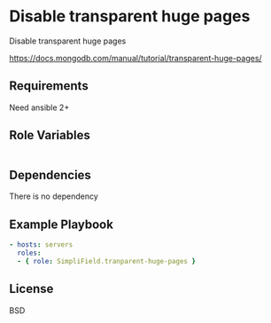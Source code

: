 Disable transparent huge pages
=========

Disable transparent huge pages

https://docs.mongodb.com/manual/tutorial/transparent-huge-pages/

Requirements
------------

Need ansible 2+

Role Variables
--------------

```yaml
```

Dependencies
------------

There is no dependency

Example Playbook
----------------

```yaml
- hosts: servers
  roles:
  - { role: SimpliField.tranparent-huge-pages }
```

License
-------

BSD
